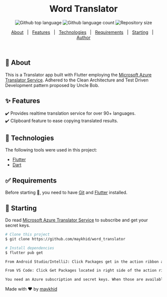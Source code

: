 <!-- <div align="center" id="top"> 
  <img src="./.github/app.gif" alt="Word Translator" />
 -->
  &#xa0;

  <!-- <a href="https://word_translator.netlify.app">Demo</a> -->
</div>

<h1 align="center">Word Translator</h1>

<p align="center">
  <img alt="Github top language" src="https://img.shields.io/github/languages/top/maykhid/word_translator?color=56BEB8">

  <img alt="Github language count" src="https://img.shields.io/github/languages/count/maykhid/word_translator?color=56BEB8">

  <img alt="Repository size" src="https://img.shields.io/github/repo-size/maykhid/word_translator?color=56BEB8">

<!--   <img alt="License" src="https://img.shields.io/github/license/maykhid/word_translator?color=56BEB8"> -->

  <!-- <img alt="Github issues" src="https://img.shields.io/github/issues/{{YOUR_GITHUB_USERNAME}}/word_translator?color=56BEB8" /> -->

  <!-- <img alt="Github forks" src="https://img.shields.io/github/forks/{{YOUR_GITHUB_USERNAME}}/word_translator?color=56BEB8" /> -->

  <!-- <img alt="Github stars" src="https://img.shields.io/github/stars/{{YOUR_GITHUB_USERNAME}}/word_translator?color=56BEB8" /> -->
</p>

<!-- Status -->

<!-- <h4 align="center"> 
	🚧  Word_translator 🚀 Under construction...  🚧
</h4> 

<hr> -->

<p align="center">
  <a href="#dart-about">About</a> &#xa0; | &#xa0; 
  <a href="#sparkles-features">Features</a> &#xa0; | &#xa0;
  <a href="#rocket-technologies">Technologies</a> &#xa0; | &#xa0;
  <a href="#white_check_mark-requirements">Requirements</a> &#xa0; | &#xa0;
  <a href="#checkered_flag-starting">Starting</a> &#xa0; | &#xa0;
<!--   <a href="#memo-license">License</a> &#xa0; | &#xa0; -->
  <a href="https://github.com/maykhid" target="_blank">Author</a>
</p>

<br>

## :dart: About ##

This is a Translator app built with Flutter employing the <a href="https://azure.microsoft.com/en-us/services/cognitive-services/translator/#overview" target="_blank"> Microsoft Azure Translator Service</a>. Adhered to the Clean Architecture and Test Driven Development pattern proposed by Uncle Bob.

## :sparkles: Features ##

:heavy_check_mark: Provides realtime translation service for over 90+ languages.\
:heavy_check_mark: Clipboard feature to ease copying translated results.
<!-- :heavy_check_mark: Feature 3; -->

## :rocket: Technologies ##

The following tools were used in this project:

- [Flutter](https://flutter.dev/)
- [Dart](https://flutter.dev/)

<!-- - [Node.js](https://nodejs.org/en/)
- [React](https://pt-br.reactjs.org/)
- [React Native](https://reactnative.dev/) -->

## :white_check_mark: Requirements ##

Before starting :checkered_flag:, you need to have [Git](https://git-scm.com) and [Flutter](https://flutter.dev) installed.

## :checkered_flag: Starting ##

Do read <a href="https://azure.microsoft.com/en-us/services/cognitive-services/translator/#overview" target="_blank"> Microsoft Azure Translator Service</a> to subscribe and get your secret keys.

```bash
# Clone this project
$ git clone https://github.com/maykhid/word_translator

# Install dependencies
$ flutter pub get

From Android Studio/IntelliJ: Click Packages get in the action ribbon at the top of pubspec.yaml.

From VS Code: Click Get Packages located in right side of the action ribbon at the top of pubspec.yaml.

You need an Azure subscription and secret keys. When those are available you can directly add the secret keys to lib/features/translator_app/data/datasources/translator_remote_data_src.dart or create a seperate file lib/secrets.dart and add the keys there.
```

 
<!-- 
## :memo: License ##

This project is under license from MIT. For more details, see the [LICENSE](LICENSE.md) file. -->


Made with :heart: by <a href="https://github.com/maykhid" target="_blank">maykhid</a>

&#xa0;

<!-- <a href="#top">Back to top</a> -->

